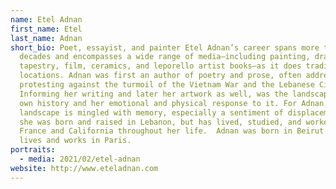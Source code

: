 ```yaml
---
name: Etel Adnan
first_name: Etel
last_name: Adnan
short_bio: Poet, essayist, and painter Etel Adnan’s career spans more than six
  decades and encompasses a wide range of media—including painting, drawing,
  tapestry, film, ceramics, and leporello artist books—as it does traditions and
  locations. Adnan was first an author of poetry and prose, often addressing and
  protesting against the turmoil of the Vietnam War and the Lebanese Civil War.
  Informing her writing and later her artwork as well, was the landscape, its
  own history and her emotional and physical response to it. For Adnan, the
  landscape is mingled with memory, especially a sentiment of displacement, as
  she was born and raised in Lebanon, but has lived, studied, and worked in
  France and California throughout her life.  Adnan was born in Beirut and now
  lives and works in Paris.
portraits:
  - media: 2021/02/etel-adnan
website: http://www.eteladnan.com
---
```

